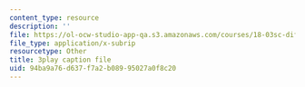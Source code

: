 ```yaml
---
content_type: resource
description: ''
file: https://ol-ocw-studio-app-qa.s3.amazonaws.com/courses/18-03sc-differential-equations-fall-2011/94ba9a76d637f7a2b08995027a0f8c20_RzaB0t9dx0A.srt
file_type: application/x-subrip
resourcetype: Other
title: 3play caption file
uid: 94ba9a76-d637-f7a2-b089-95027a0f8c20
---
```

